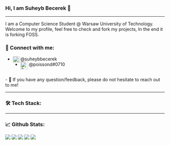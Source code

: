  
 
### Hi, I am Suheyb Becerek 👋
---

I am a Computer Science Student @ Warsaw University of Technology. Welcome to my profile, feel free to check and fork my projects, In the end it is forking FOSS.
### 🤝 Connect with me:

+ <a href="https://www.linkedin.com/in/suheybbecerek/"><img align="left" src="https://raw.githubusercontent.com/yushi1007/yushi1007/main/images/linkedin.svg" alt="Suheyb Becerek | LinkedIn" width="21px"/></a> @suheybbecerek
+ <img align="left" src="https://download.softwsp.com/sites/13/2020/04/icon-discord.png" alt="Suheyb Becerek | Discord" width="24px"/> @poissond#0710

<br/>
- 💬 If you have any question/feedback, please do not hesitate to reach out to me!

---

### 🛠 Tech Stack:


---

### 📈 Github Stats:

 ![](https://github-profile-summary-cards.vercel.app/api/cards/profile-details?username=sbecerek&theme=nord_bright) 
 ![](https://github-profile-summary-cards.vercel.app/api/cards/repos-per-language?username=sbecerek&theme=nord_bright) 
 ![](https://github-profile-summary-cards.vercel.app/api/cards/most-commit-language?username=sbecerek&theme=nord_bright) 
 ![](https://github-profile-summary-cards.vercel.app/api/cards/stats?username=sbecerek&theme=nord_bright) 
 ![](https://github-profile-summary-cards.vercel.app/api/cards/productive-time?username=sbecerek&theme=nord_bright) 
  
